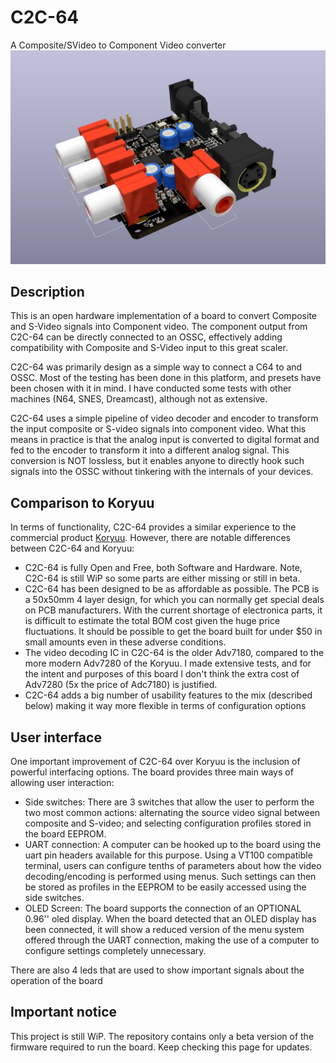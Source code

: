 # C2C-64
A Composite/SVideo to Component Video converter
![C2C-64 Board Image](images/board.jpg)
## Description

This is an open hardware implementation of a board to convert Composite and S-Video signals into Component video. The component output from C2C-64 can be directly connected to an OSSC, effectively adding compatibility with Composite and S-Video input to this great scaler.

C2C-64 was primarily design as a simple way to connect a C64 to and OSSC. Most of the testing has been done in this platform, and presets have been chosen with it in mind. I have conducted some tests with other machines (N64, SNES, Dreamcast), although not as extensive.

C2C-64 uses a simple pipeline of video decoder and encoder to transform the input composite or S-video signals into component video. What this means in practice is that the analog input is converted to digital format and fed to the encoder to transform it into a different analog signal. This conversion is NOT lossless, but it enables anyone to directly hook such signals into the OSSC without tinkering with the internals of your devices. 

## Comparison to Koryuu

In terms of functionality, C2C-64 provides a similar experience to the commercial product [Koryuu](https://videogameperfection.com/products/koryuu-transcoder/). However, there are notable differences between C2C-64 and Koryuu:
- C2C-64 is fully Open and Free, both Software and Hardware. Note, C2C-64 is still WiP so some parts are either missing or still in beta.
- C2C-64 has been designed to be as affordable as possible. The PCB is a 50x50mm 4 layer design, for which you can normally get special deals on PCB manufacturers. With the current shortage of electronica parts, it is difficult to estimate the total BOM cost given the huge price fluctuations. It should be possible to get the board built for under $50 in small amounts even in these adverse conditions.
- The video decoding IC in C2C-64 is the older Adv7180, compared to the more modern Adv7280 of the Koryuu. I made extensive tests, and for the intent and purposes of this board I don't think the extra cost of Adv7280 (5x the price of Adc7180) is justified. 
- C2C-64 adds a big number of usability features to the mix (described below) making it way more flexible in terms of configuration options

## User interface

One important improvement of C2C-64 over Koryuu is the inclusion of powerful interfacing options. The board provides three main ways of allowing user interaction:
- Side switches: There are 3 switches that allow the user to perform the two most common actions: alternating the source video signal between composite and S-video; and selecting configuration profiles stored in the board EEPROM.
- UART connection: A computer can be hooked up to the board using the uart pin headers available for this purpose. Using a VT100 compatible terminal, users can configure tenths of parameters about how the video decoding/encoding is performed using menus. Such settings can then be stored as profiles in the EEPROM to be easily accessed using the side switches.
- OLED Screen: The board supports the connection of an OPTIONAL 0.96'' oled display. When the board detected that an OLED display has been connected, it will show a reduced version of the menu system offered through the UART connection, making the use of a computer to configure settings completely unnecessary.

There are also 4 leds that are used to show important signals about the operation of the board

## Important notice

This project is still WiP. The repository contains only a beta version of the firmware required to run the board. Keep checking this page for updates.
